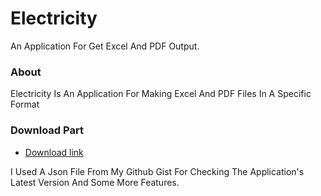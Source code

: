 # Electricity
An Application For Get Excel And PDF Output.

### About
Electricity Is An Application For Making Excel And PDF Files In A Specific Format

### Download Part
* [Download link](Version-1.0.apk)

I Used A Json File From My Github Gist For Checking The Application's Latest Version And Some More Features.
